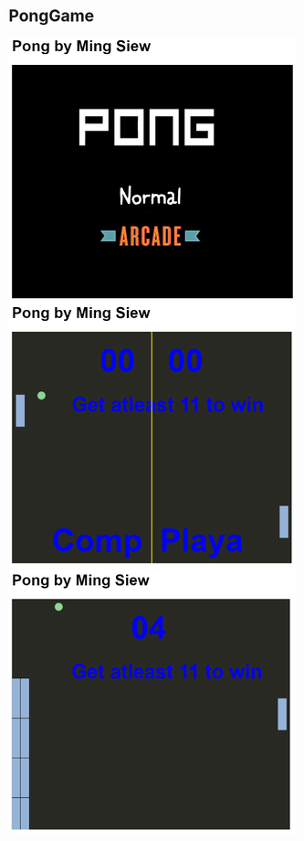 # PongGame

![Main Menu](/image/mainmenu.png?raw=true "Main Menu")
![Normal](/image/normal.png?raw=true "Normal")
![Arcade](/image/arcade.png?raw=true "Arcade")
